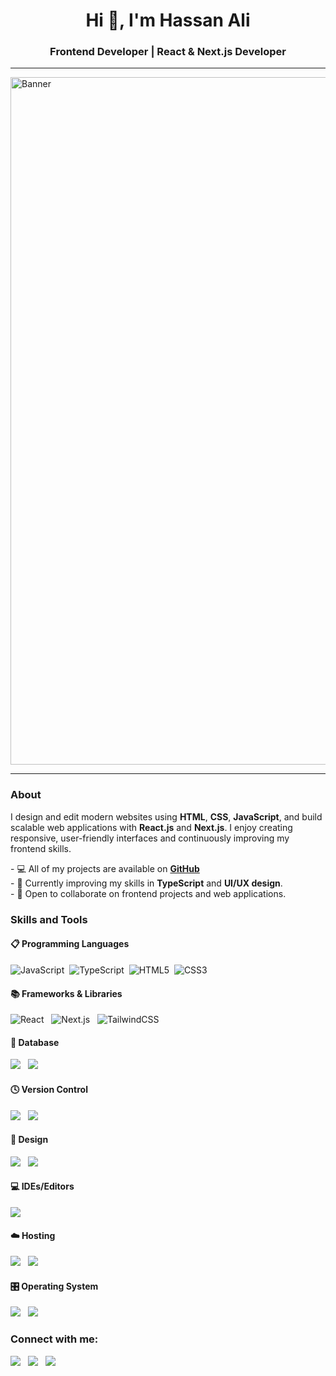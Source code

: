 
<h1 align="center">Hi 👋, I'm Hassan Ali</h1>
<h3 align="center">Frontend Developer | React & Next.js Developer</h3>

<hr>

<img src="your-banner.png" alt="Banner" width=1100>

<hr>

<h3 align="left">About</h3>
<p>
I design and edit modern websites using <b>HTML</b>, <b>CSS</b>, <b>JavaScript</b>, and build scalable web applications with <b>React.js</b> and <b>Next.js</b>.  
I enjoy creating responsive, user-friendly interfaces and continuously improving my frontend skills.
</p>

<p>
- 💻 All of my projects are available on <a href="https://github.com/yourusername"><b>GitHub</b></a><br>
- 🌱 Currently improving my skills in <b>TypeScript</b> and <b>UI/UX design</b>.<br>
- 👯 Open to collaborate on frontend projects and web applications.<br>
</p>

<h3 align="left">Skills and Tools</h3>

<h4 align="left">📋 Programming Languages</h4>
<p>
<img src="https://img.shields.io/badge/javascript-%23323330.svg?style=for-the-badge&logo=javascript&logoColor=%23F7DF1E" alt="JavaScript" />&nbsp;
<img src="https://img.shields.io/badge/typescript-%23007ACC.svg?style=for-the-badge&logo=typescript&logoColor=white" alt="TypeScript" />&nbsp;
<img src="https://img.shields.io/badge/html5-%23E34F26.svg?style=for-the-badge&logo=html5&logoColor=white" alt="HTML5" />&nbsp;
<img src="https://img.shields.io/badge/css3-%231572B6.svg?style=for-the-badge&logo=css3&logoColor=white" alt="CSS3" />
</p>

<h4 align="left">📚 Frameworks & Libraries</h4>
<p>
<img src="https://img.shields.io/badge/react-%2320232a.svg?style=for-the-badge&logo=react&logoColor=%2361DAFB" alt="React" /> &nbsp;
<img src="https://img.shields.io/badge/next.js-000000?style=for-the-badge&logo=nextdotjs&logoColor=white" alt="Next.js" /> &nbsp;
<img src="https://img.shields.io/badge/tailwindcss-%2338B2AC.svg?style=for-the-badge&logo=tailwind-css&logoColor=white" alt="TailwindCSS" />
</p>

<h4 align="left">💾 Database</h4>
<p>
<img src="https://img.shields.io/badge/mysql-%2300f.svg?style=for-the-badge&logo=mysql&logoColor=white"> &nbsp;
<img src="https://img.shields.io/badge/firebase-a08021?style=for-the-badge&logo=firebase&logoColor=ffcd34">
</p>

<h4 align="left">🕓 Version Control</h4>
<p>
<img src="https://img.shields.io/badge/git-%23F05033.svg?style=for-the-badge&logo=git&logoColor=white"> &nbsp;
<img src="https://img.shields.io/badge/github-%23121011.svg?style=for-the-badge&logo=github&logoColor=white"> 
</p>

<h4 align="left">🎨 Design</h4>
<p>
<img src="https://img.shields.io/badge/adobe%20photoshop-%2331A8FF.svg?style=for-the-badge&logo=adobe%20photoshop&logoColor=white"> &nbsp;
<img src="https://img.shields.io/badge/canva-%2300C4CC.svg?style=for-the-badge&logo=canva&logoColor=white"> 
</p>

<h4 align="left">💻 IDEs/Editors</h4>
<p>
<img src="https://img.shields.io/badge/Visual%20Studio%20Code-0078d7.svg?style=for-the-badge&logo=visual-studio-code&logoColor=white"> 
</p>

<h4 align="left">☁️ Hosting</h4>
<p>
<img src="https://img.shields.io/badge/vercel-000000?style=for-the-badge&logo=vercel&logoColor=white"> &nbsp;
<img src="https://img.shields.io/badge/netlify-%2300C7B7.svg?style=for-the-badge&logo=netlify&logoColor=white"> 
</p>

<h4 align="left">🎛️ Operating System</h4>
<p>
<img src="https://img.shields.io/badge/windows-0078D6?style=for-the-badge&logo=windows&logoColor=white"> &nbsp;
<img src="https://img.shields.io/badge/ubuntu-E95420?style=for-the-badge&logo=ubuntu&logoColor=white">
</p>

<h3 align="left">Connect with me:</h3>
<p>
<a href="mailto:yourmail@gmail.com"><img src="https://img.shields.io/badge/Gmail-D14836?style=for-the-badge&logo=gmail&logoColor=white"></a> &nbsp;
<a href="https://www.linkedin.com/in/yourlinkedin"><img src="https://img.shields.io/badge/linkedin-%230077B5.svg?style=for-the-badge&logo=linkedin&logoColor=white"></a> &nbsp;
<a href="https://twitter.com/yourtwitter"><img src="https://img.shields.io/badge/X-%23000000.svg?style=for-the-badge&logo=X&logoColor=white"></a> 
</p>
